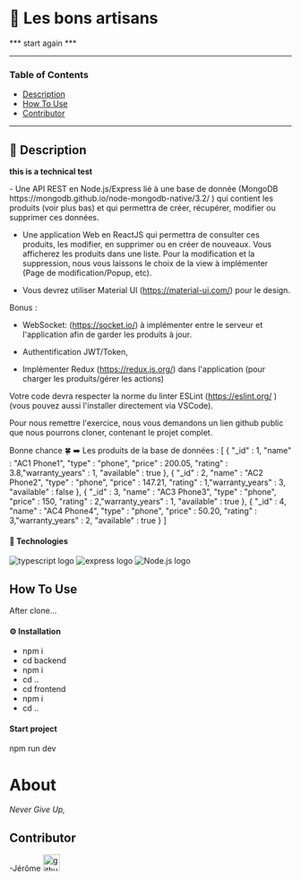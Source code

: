 # 🚀 Les bons artisans
*** start again ***

---

### Table of Contents

- [Description](#description)
- [How To Use](#how-to-use)
- [Contributor](#contributor)

---

## 📖 Description

**this is a technical test**

<div>
- Une API REST en Node.js/Express lié à une base de donnée (MongoDB https://mongodb.github.io/node-mongodb-native/3.2/ ) qui contient les produits (voir plus bas) et qui permettra de créer, récupérer, modifier ou supprimer ces données.

- Une application Web en ReactJS qui permettra de consulter ces produits, les modifier, en supprimer ou en créer de nouveaux. Vous afficherez les produits dans une liste. Pour la modification et la suppression, nous vous laissons le choix de la view à implémenter (Page de modification/Popup, etc).

- Vous devrez utiliser Material UI (https://material-ui.com/) pour le design.

Bonus :

- WebSocket: (https://socket.io/) à implémenter entre le serveur et l'application afin de garder les produits à jour.

- Authentification JWT/Token,

- Implémenter Redux (https://redux.js.org/) dans l'application (pour charger les produits/gérer les actions)

Votre code devra respecter la norme du linter ESLint (https://eslint.org/ ) (vous pouvez aussi l'installer directement via VSCode).

Pour nous remettre l'exercice, nous vous demandons un lien github public que nous pourrons cloner, contenant le projet complet.

Bonne chance 🍀 ➡️ Les produits de la base de données : [ { "_id" : 1, "name" : "AC1 Phone1", "type" : "phone", "price" : 200.05, "rating" : 3.8,"warranty_years" : 1, "available" : true }, { "_id" : 2, "name" : "AC2 Phone2", "type" : "phone", "price" : 147.21, "rating" : 1,"warranty_years" : 3, "available" : false }, { "_id" : 3, "name" : "AC3 Phone3", "type" : "phone", "price" : 150, "rating" : 2,"warranty_years" : 1, "available" : true }, { "_id" : 4, "name" : "AC4 Phone4", "type" : "phone", "price" : 50.20, "rating" : 3,"warranty_years" : 2, "available" : true } ]

</div>

#### 🔬 Technologies

<div>
    <img src="https://img.shields.io/badge/Typescrypt-2C95E9?style=for-the-badge&logo=typescript&logoColor=white" alt="typescript logo"/>
    <img src="https://img.shields.io/badge/Express.js-000000?style=for-the-badge&logo=express&logoColor=white" alt="express logo"/>
    <img src="https://img.shields.io/badge/Node.js-339933?style=for-the-badge&logo=nodedotjs&logoColor=white" alt="Node.js logo"/>
</div>

## How To Use
After clone...
#### ⚙️ Installation


<ul>
    <li>npm i</li>
    <li>cd backend</li>
    <li>npm i </li>
    <li>cd ..</li>
    <li>cd frontend</li>
    <li>npm i</li>
    <li>cd ..</li>
</ul>

#### Start project 
npm run dev


# About
<em>Never Give Up,</em>

## Contributor

-<spam>Jérôme</spam> [<img alt="github link" width="30px" src="./public/logo512.png"/>][jérôme]
<br />
<br />

[jérôme]: https://github.com/jeromeEliezer
